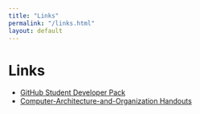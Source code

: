 ```yaml
---
title: "Links"
permalink: "/links.html"
layout: default
---
```


# Links

 * [GitHub Student Developer Pack](https://education.github.com/pack)
 * [Computer-Architecture-and-Organization Handouts](https://github.com/pathawks/Computer-Architecture-and-Organization)
